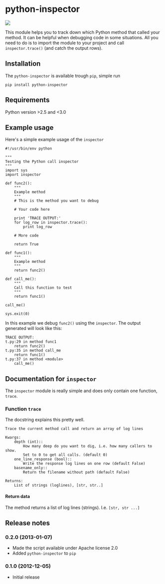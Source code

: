 python-inspector
================

<a href='https://travis-ci.org/sebdah/python_inspector'><img src='https://secure.travis-ci.org/sebdah/python_inspector.png?branch=master'></a>

This module helps you to track down which Python method that called your method.
It can be helpful when debugging code in some situations. All you need to do
is to import the module to your project and call `inspector.trace()` (and 
catch the output rows).

## Installation

The `python-inspector` is available trough `pip`, simple run

    pip install python-inspector

## Requirements

Python version >2.5 and <3.0

## Example usage

Here's a simple example usage of the `inspector`

	#!/usr/bin/env python

	"""
	Testing the Python call inspector
	"""
	import sys
	import inspector

	def func2():
	    """
	    Example method
	    """
	    # This is the method you want to debug

	    # Your code here

	    print 'TRACE OUTPUT:'
	    for log_row in inspector.trace():
	        print log_row

	    # More code
	    
	    return True

	def func1():
	    """
	    Example method
	    """
	    return func2()

	def call_me():
	    """
	    Call this function to test
	    """
	    return func1()

	call_me()

	sys.exit(0)

In this example we debug `func2()` using the `inspector`. The output generated
will look like this:

	TRACE OUTPUT:
	t.py:29 in method func1
		return func2()
	t.py:35 in method call_me
		return func1()
	t.py:37 in method <module>
		call_me()

## Documentation for `inspector`

The `inspector` module is really simple and does only contain one function, 
`trace`.

### Function `trace`

The docstring explains this pretty well.

	Trace the current method call and return an array of log lines

    Kwargs:
        depth (int)::
            How many deep do you want to dig, i.e. how many callers to show.
            Set to 0 to get all calls. (default 0)
        one_line_response (bool)::
            Write the response log lines on one row (default False)
        basename_only::
            Return the filename without path (default False)

    Returns:
        List of strings (loglines), [str, str..]

#### Return data

The method returns a list of log lines (strings). I.e. `[str, str ...]`

## Release notes

### 0.2.0 (2013-01-07)

- Made the script available under Apache license 2.0
- Added `python-inspector` to `pip`

### 0.1.0 (2012-12-05)

- Initial release
